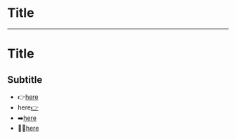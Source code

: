 # Title

---

# Title

## Subtitle

- 👉[here](https://example.com)
- here[👉](https://example.com)
- ➡️[here](https://example.com)
- 👍🏼[here](https://example.com)
